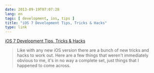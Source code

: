 ```yaml
---
date: 2013-09-19T07:07:28
lang: en
tags: [ development, ios, tips ]
title: "iOS 7 Development Tips, Tricks & Hacks"
type: link
---
```


[iOS 7 Development Tips, Tricks &
Hacks](http://stuartkhall.com/posts/ios-7-development-tips-tricks-hacks)

> Like with any new iOS version there are a bunch of new tricks and
> hacks to work out. Here are a few things that weren't immediately
> obvious to me, it's in no way a complete set, just things that I
> happened to come across.

